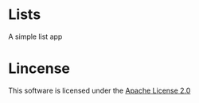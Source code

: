 # Lists

A simple list app

# Lincense
This software is licensed under the [Apache License 2.0](./LINCESE)

